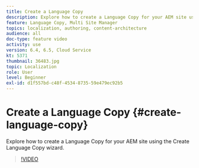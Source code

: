 ```yaml
---
title: Create a Language Copy
description: Explore how to create a Language Copy for your AEM site using the Create Language Copy wizard.
feature: Language Copy, Multi Site Manager
topics: localization, authoring, content-architecture
audience: all
doc-type: feature video
activity: use
version: 6.4, 6.5, Cloud Service
kt: 5371
thumbnail: 36483.jpg
topic: Localization
role: User
level: Beginner
exl-id: d1f557bd-c48f-4534-8735-59e479ec92b5
---
```

# Create a Language Copy {#create-language-copy}

Explore how to create a Language Copy for your AEM site using the Create Language Copy wizard. 

>[!VIDEO](https://video.tv.adobe.com/v/36483?quality=12&learn=on)
